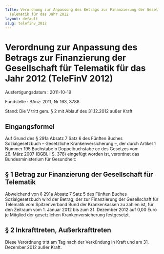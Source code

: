 ```yaml
---
Title: Verordnung zur Anpassung des Betrags zur Finanzierung der Gesellschaft für
  Telematik für das Jahr 2012
layout: default
slug: telefinv_2012
---
```


# Verordnung zur Anpassung des Betrags zur Finanzierung der Gesellschaft für Telematik für das Jahr 2012 (TeleFinV 2012)

Ausfertigungsdatum
:   2011-10-19

Fundstelle
:   BAnz: 2011, Nr 163, 3788

Stand: Die V tritt gem. § 2 mit Ablauf des 31.12.2012 außer Kraft

## Eingangsformel

Auf Grund des § 291a Absatz 7 Satz 6 des Fünften Buches
Sozialgesetzbuch – Gesetzliche Krankenversicherung –, der durch
Artikel 1 Nummer 195 Buchstabe b Doppelbuchstabe cc des Gesetzes vom
26\. März 2007 (BGBl. I S. 378) eingefügt worden ist, verordnet das
Bundesministerium für Gesundheit:


## § 1 Betrag zur Finanzierung der Gesellschaft für Telematik

Abweichend von § 291a Absatz 7 Satz 5 des Fünften Buches
Sozialgesetzbuch wird der Betrag, der zur Finanzierung der
Gesellschaft für Telematik vom Spitzenverband Bund der Krankenkassen
zu zahlen ist, für den Zeitraum vom 1. Januar 2012 bis zum 31.
Dezember 2012 auf 0,00 Euro je Mitglied der gesetzlichen
Krankenversicherung festgesetzt.


## § 2 Inkrafttreten, Außerkrafttreten

Diese Verordnung tritt am Tag nach der Verkündung in Kraft und am 31.
Dezember 2012 außer Kraft.

